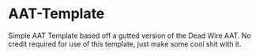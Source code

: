 # AAT-Template

Simple AAT Template based off a gutted version of the Dead Wire AAT.
No credit required for use of this template, just make some cool shit with it.
